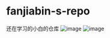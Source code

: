 # fanjiabin-s-repo
还在学习的小白的仓库
![image](http://ww4.sinaimg.cn/large/7289bee1jw1f1f35ls5daj21kw28gto1.jpg)
![image](http://file3.data.weipan.cn.wscdns.com/1471278/8d2a1543b10fdfd52fea5a5bd7d771d876e665ed?ip=1456645243,110.250.218.206&ssig=xXLFSCFuMt&Expires=1456647033&KID=sae,l30zoo1wmz&fn=0001.jpg&skiprd=2&se_ip_debug=110.250.218.206&corp=2&from=1221134)

